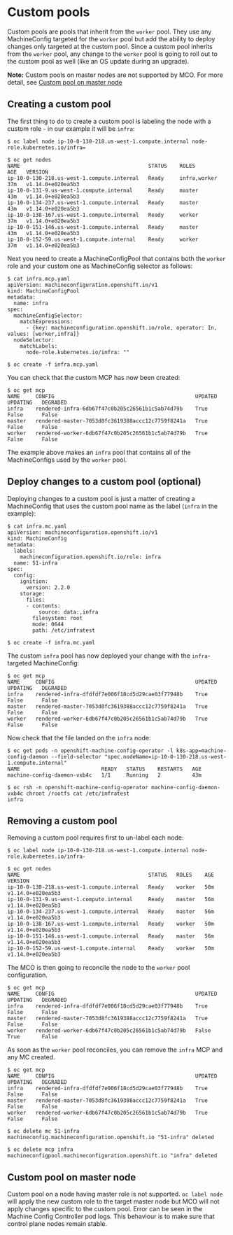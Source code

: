 # Custom pools

Custom pools are pools that inherit from the `worker` pool. They use any MachineConfig targeted for the `worker` pool
but add the ability to deploy changes only targeted at the custom pool.
Since a custom pool inherits from the `worker` pool, any change to the `worker` pool is going to roll out to the custom pool as well (like an OS update during an upgrade).

**Note:** Custom pools on master nodes are not supported by MCO. For more detail, see [Custom pool on master node](#Custom-pool-on-master-node)

## Creating a custom pool

The first thing to do to create a custom pool is labeling the node with a custom role - in our example it will be `infra`:

```console
$ oc label node ip-10-0-130-218.us-west-1.compute.internal node-role.kubernetes.io/infra=
```

```console
$ oc get nodes
NAME                                         STATUS    ROLES          AGE   VERSION
ip-10-0-130-218.us-west-1.compute.internal   Ready     infra,worker   37m   v1.14.0+e020ea5b3
ip-10-0-131-9.us-west-1.compute.internal     Ready     master         43m   v1.14.0+e020ea5b3
ip-10-0-134-237.us-west-1.compute.internal   Ready     master         43m   v1.14.0+e020ea5b3
ip-10-0-138-167.us-west-1.compute.internal   Ready     worker         37m   v1.14.0+e020ea5b3
ip-10-0-151-146.us-west-1.compute.internal   Ready     master         43m   v1.14.0+e020ea5b3
ip-10-0-152-59.us-west-1.compute.internal    Ready     worker         37m   v1.14.0+e020ea5b3
```

Next you need to create a MachineConfigPool that contains both the `worker` role and your custom one as MachineConfig selector as follows:

```console
$ cat infra.mcp.yaml
apiVersion: machineconfiguration.openshift.io/v1
kind: MachineConfigPool
metadata:
  name: infra
spec:
  machineConfigSelector:
    matchExpressions:
      - {key: machineconfiguration.openshift.io/role, operator: In, values: [worker,infra]}
  nodeSelector:
    matchLabels:
      node-role.kubernetes.io/infra: ""
```

```console
$ oc create -f infra.mcp.yaml
```

You can check that the custom MCP has now been created:

```console
$ oc get mcp
NAME     CONFIG                                             UPDATED   UPDATING   DEGRADED
infra    rendered-infra-6db67f47c0b205c26561b1c5ab74d79b    True      False      False
master   rendered-master-7053d8fc3619388accc12c7759f8241a   True      False      False
worker   rendered-worker-6db67f47c0b205c26561b1c5ab74d79b   True      False      False
```

The example above makes an `infra` pool that contains all of the MachineConfigs used by the `worker` pool.

## Deploy changes to a custom pool (optional)

Deploying changes to a custom pool is just a matter of creating a MachineConfig that uses the custom pool name as the label (`infra` in the example):

```console
$ cat infra.mc.yaml
apiVersion: machineconfiguration.openshift.io/v1
kind: MachineConfig
metadata:
  labels:
    machineconfiguration.openshift.io/role: infra
  name: 51-infra
spec:
  config:
    ignition:
      version: 2.2.0
    storage:
      files:
      - contents:
          source: data:,infra
        filesystem: root
        mode: 0644
        path: /etc/infratest
```

```console
$ oc create -f infra.mc.yaml
```

The custom `infra` pool has now deployed your change with the `infra`-targeted MachineConfig:

```console
$ oc get mcp
NAME     CONFIG                                             UPDATED   UPDATING   DEGRADED
infra    rendered-infra-dfdfdf7e006f18cd5d29cae03f77948b    True      False      False
master   rendered-master-7053d8fc3619388accc12c7759f8241a   True      False      False
worker   rendered-worker-6db67f47c0b205c26561b1c5ab74d79b   True      False      False
```

Now check that the file landed on the `infra` node:

```console
$ oc get pods -n openshift-machine-config-operator -l k8s-app=machine-config-daemon --field-selector "spec.nodeName=ip-10-0-130-218.us-west-1.compute.internal"
NAME                          READY   STATUS    RESTARTS   AGE
machine-config-daemon-vxb4c   1/1     Running   2          43m
```

```console
$ oc rsh -n openshift-machine-config-operator machine-config-daemon-vxb4c chroot /rootfs cat /etc/infratest
infra
```

## Removing a custom pool

Removing a custom pool requires first to un-label each node:

```console
$ oc label node ip-10-0-130-218.us-west-1.compute.internal node-role.kubernetes.io/infra-
```

```console
$ oc get nodes
NAME                                         STATUS   ROLES    AGE   VERSION
ip-10-0-130-218.us-west-1.compute.internal   Ready    worker   50m   v1.14.0+e020ea5b3
ip-10-0-131-9.us-west-1.compute.internal     Ready    master   56m   v1.14.0+e020ea5b3
ip-10-0-134-237.us-west-1.compute.internal   Ready    master   56m   v1.14.0+e020ea5b3
ip-10-0-138-167.us-west-1.compute.internal   Ready    worker   50m   v1.14.0+e020ea5b3
ip-10-0-151-146.us-west-1.compute.internal   Ready    master   56m   v1.14.0+e020ea5b3
ip-10-0-152-59.us-west-1.compute.internal    Ready    worker   50m   v1.14.0+e020ea5b3
```

The MCO is then going to reconcile the node to the `worker` pool configuration.

```console
$ oc get mcp
NAME     CONFIG                                             UPDATED   UPDATING   DEGRADED
infra    rendered-infra-dfdfdf7e006f18cd5d29cae03f77948b    True      False      False
master   rendered-master-7053d8fc3619388accc12c7759f8241a   True      False      False
worker   rendered-worker-6db67f47c0b205c26561b1c5ab74d79b   False     True       False
```

As soon as the `worker` pool reconciles, you can remove the `infra` MCP and any MC created.

```console
$ oc get mcp
NAME     CONFIG                                             UPDATED   UPDATING   DEGRADED
infra    rendered-infra-dfdfdf7e006f18cd5d29cae03f77948b    True      False      False
master   rendered-master-7053d8fc3619388accc12c7759f8241a   True      False      False
worker   rendered-worker-6db67f47c0b205c26561b1c5ab74d79b   True      False      False

$ oc delete mc 51-infra
machineconfig.machineconfiguration.openshift.io "51-infra" deleted

$ oc delete mcp infra
machineconfigpool.machineconfiguration.openshift.io "infra" deleted
```

## Custom pool on master node
Custom pool on a node having master role is not supported. `oc label node` will apply the new custom role to the target master node but MCO will not apply changes specific to the custom pool. Error can be seen in the Machine Config Controller pod logs. This behaviour is to make sure that control plane nodes remain stable.
